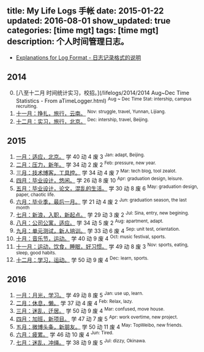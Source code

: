 title: My Life Logs 手帐
date: 2015-01-22
updated: 2016-08-01
show_updated: true
categories: [time mgt]
tags: [time mgt]
description: 个人时间管理日志。
---

- [Explanations for Log Format - 日志记录格式的说明](/think/time_mgt/)

## 2014

0. [八至十二月 时间统计实习，校招。](/lifelogs/2014/2014 Aug~Dec Time Statistics - From aTimeLogger.html)
    <sup>Aug ~ Dec Time Stat: intership, campus recruiting.</sup>
11. [十一月：挣扎，旅行，云南。](/lifelogs/2014/11/index.html)
    <sup>Nov: struggle, travel, Yunnan, Lijiang.</sup>
12. [十二月：实习，旅行，北京。](/lifelogs/2014/12/index.html)
    <sup>Dec: intership, travel, Beijing.</sup>

## 2015

1. [一月：适应，北京。](/lifelogs/2015/01/index.html) 学 40 动 4 废 3
    <sup>Jan: adapt, Beijing.</sup>
2. [二月：压力，新年。](/lifelogs/2015/02/index.html) 学 34 动 2 废 2
    <sup>Feb: pressure, new year.</sup>
3. [三月：技术博客，工具控。](/lifelogs/2015/03/index.html) 学 34 动 4 废 7
    <sup>Mar: tech blog, tool zealot.</sup>
4. [四月：毕业设计，悠闲。](/lifelogs/2015/04/index.html) 学 26 动 8 废 10
    <sup>Apr: graduation design, leisure.</sup>
5. [五月：毕业设计，论文，混乱的生活。](/lifelogs/2015/05/index.html) 学 30 动 8 废 6
    <sup>May: graduation design, paper, chaotic life.</sup>
6. [六月：毕业季，最后一月。](/lifelogs/2015/06/index.html) 学 21 动 4 废 2
    <sup>Jun: graduation season, the last month</sup>
7. [七月：新浪，入职，新起点。](/lifelogs/2015/07/index.html) 学 29 动 3 废 2
    <sup>Jul: Sina, entry, new begining.</sup>
8. [八月：公司公寓，适应。](/lifelogs/2015/08/index.html) 学 34 动 5 废 2
    <sup>Aug: apartment, adapt.</sup>
9. [九月：单元测试，新人培训。](/lifelogs/2015/09/index.html) 学 33 动 6 废 4
    <sup>Sep: unit test, orientation.</sup>
10. [十月：音乐节，运动。](/lifelogs/2015/10/index.html) 学 40 动 9 废 4
    <sup>Oct: music festival, sports.</sup>
11. [十一月：运动，饮食，睡眠，好习惯。](/lifelogs/2015/11/index.html) 学 49 动 8 废 3
    <sup>Nov: sports, eating, sleep, good habits.</sup>
12. [十二月：学习，运动。](/lifelogs/2015/12/index.html) 学 50 动 9 废 4
    <sup>Dec: learn, sports.</sup>

## 2016

1. [一月：月光，学习。](/lifelogs/2016/01/index.html) 学 49 动 8 废 5
    <sup>Jan: use up, learn.</sup>
2. [二月：休息，懒。](/lifelogs/2016/02/index.html) 学 37 动 4 废 4
    <sup>Feb: Relax, lazy.</sup>
3. [三月：迷乱，迁居。](/lifelogs/2016/03/index.html) 学 50 动 9 废 4
    <sup>Mar: confused, move house.</sup>
4. [四月：加班，新项目。](/lifelogs/2016/04/index.html) 学 47 动 7 废 5
    <sup>Apr: work overtime, new project.</sup>
5. [五月：微博头条，新朋友。](/lifelogs/2016/05/index.html) 学 50 动 11 废 4
    <sup>May: TopWeibo, new friends.</sup>
6. [六月：疲累。](/lifelogs/2016/06/index.html) 学 46 动 10 废 4
    <sup>Jun: Tired.</sup>
7. [七月：迷乱，冲绳。](/lifelogs/2016/07/index.html) 学 38 动 9 废 5
    <sup>Jul: dizzy, Okinawa.</sup>

